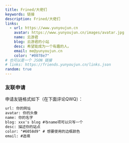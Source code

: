 ```yaml
---
title: Frined/大佬们
keywords: 链接
description: Frined/大佬们
links:
  - url: https://www.yunyoujun.cn
    avatar: https://www.yunyoujun.cn/images/avatar.jpg
    name: 云游君
    blog: 云游君的小站
    desc: 希望能成为一个有趣的人。
    email: me@yunyoujun.cn
    color: "#0078e7"
# 也可以是一个 JSON 链接
# links: https://friends.yunyoujun.cn/links.json
random: true
---
```


<YunLinks :links="frontmatter.links" :random="frontmatter.random" />

### 友联申请

申请友链格式如下（在下面评论QWQ）：

```html
url: 你的网址
avatar: 你的头像
name: 你的名字
blog: xxx's blog #与name项可以只写一个 
desc: 描述你的站点
color: "#6058d9" # 想要使用的边框颜色
email: #选填
```


